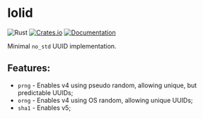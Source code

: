 # lolid

![Rust](https://github.com/DoumanAsh/uuid/workflows/Rust/badge.svg?branch=master)
[![Crates.io](https://img.shields.io/crates/v/lolid.svg)](https://crates.io/crates/lolid)
[![Documentation](https://docs.rs/lolid/badge.svg)](https://docs.rs/crate/lolid/)

Minimal `no_std` UUID implementation.

## Features:

- `prng` - Enables v4 using pseudo random, allowing unique, but predictable UUIDs;
- `orng` - Enables v4 using OS random, allowing unique UUIDs;
- `sha1` - Enables v5;
